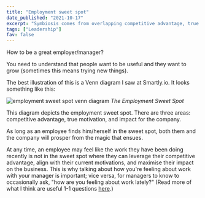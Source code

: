 ```yaml
---
title: "Employment sweet spot"
date_published: "2021-10-17"
excerpt: "Symbiosis comes from overlapping competitive advantage, true motivation, and impact for the businesses."
tags: ["Leadership"]
fav: false
---
```


How to be a great employer/manager?

You need to understand that people want to be useful and they want to grow (sometimes this means trying new things).

The best illustration of this is a Venn diagram I saw at Smartly.io. It looks something like this:

![employment sweet spot venn diagram](/images/employment-sweet-spot.png)
_The Employment Sweet Spot_

This diagram depicts the employment sweet spot. There are three areas: competitive advantage, true motivation, and impact for the company.

As long as an employee finds him/herself in the sweet spot, both them and the company will prosper from the magic that ensues.

At any time, an employee may feel like the work they have been doing recently is not in the sweet spot where they can leverage their competitive advantage, align with their current motivations, and maximise their impact on the business. This is why talking about how you're feeling about work with your manager is important; vice versa, for managers to know to occasionally ask, "how are you feeling about work lately?" (Read more of what I think are useful 1-1 questions [here](https://www.nickang.com/2021-09-12-9-useful-questions-for-1-1s/).)